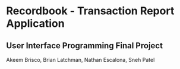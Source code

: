 # Recordbook - Transaction Report Application
## User Interface Programming Final Project

Akeem Brisco, Brian Latchman, Nathan Escalona, Sneh Patel
